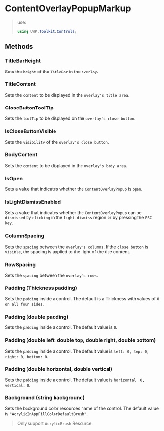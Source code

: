 # ContentOverlayPopupMarkup

> use:
> ```csharp
> using UWP.Toolkit.Controls;
> ```

## Methods

### TitleBarHeight
Sets the `height` of the `TitleBar` in the `overlay`.

### TitleContent
Sets the `content` to be displayed in the `overlay's title area`.

### CloseButtonToolTip
Sets the `toolTip` to be displayed on the `overlay's close button`.

### IsCloseButtonVisible
Sets the `visibility` of the `overlay's close button`.

### BodyContent
Sets the `content` to be displayed in the `overlay's body area`.

### IsOpen
Sets a value that indicates whether the `ContentOverlayPopup` is `open`.

### IsLightDismissEnabled
Sets a value that indicates whether the `ContentOverlayPopup` can be `dismissed` by `clicking` in the `light-dismiss` region or by pressing the `ESC key`.

### ColumnSpacing
Sets the `spacing` between the `overlay's columns`. If the `close button` is `visible`, the spacing is applied to the right of the title content.

### RowSpacing
Sets the `spacing` between the `overlay's rows`.

### Padding (Thickness padding)
Sets the `padding` inside a control. The default is a Thickness with values of `0 on all four sides`.

### Padding (double padding)
Sets the `padding` inside a control. The default value is `0`.

### Padding (double left, double top, double right, double bottom)
Sets the `padding` inside a control. The default value is `left: 0, top: 0, right: 0, bottom: 0`.

### Padding (double horizontal, double vertical)
Sets the `padding` inside a control. The default value is `horizontal: 0, vertical: 0`.

### Background (string background)
Sets the background color resources name of the control. The default value is `"AcrylicInAppFillColorDefaultBrush"`.
> Only support `AcrylicBrush` Resource. 



